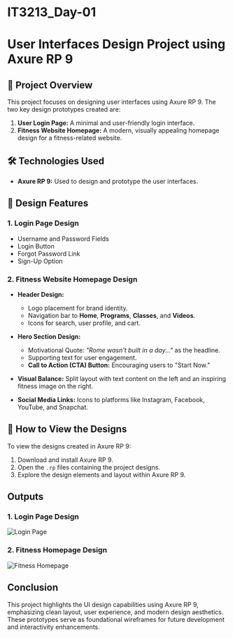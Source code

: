 # IT3213_Day-01

# User Interfaces Design Project using Axure RP 9

##  📝 Project Overview
This project focuses on designing user interfaces using Axure RP 9. The two key design prototypes created are:
1. **User Login Page:** A minimal and user-friendly login interface.
2. **Fitness Website Homepage:** A modern, visually appealing homepage design for a fitness-related website.

## 🛠 Technologies Used
- **Axure RP 9:** Used to design and prototype the user interfaces.
  
##  🌟 Design Features
### 1. **Login Page Design**
- Username and Password Fields 
- Login Button
- Forgot Password Link
- Sign-Up Option


### 2. **Fitness Website Homepage Design**
- **Header Design:**
  - Logo placement for brand identity.
  - Navigation bar to **Home**, **Programs**, **Classes**, and **Videos**.
  - Icons for search, user profile, and cart.
  
- **Hero Section Design:**
  - Motivational Quote: *"Rome wasn't built in a day..."* as the headline.
  - Supporting text for user engagement.
  - **Call to Action (CTA) Button:** Encouraging users to "Start Now."
  
- **Visual Balance:** Split layout with text content on the left and an inspiring fitness image on the right.
- **Social Media Links:** Icons to platforms like Instagram, Facebook, YouTube, and Snapchat.

## 🚀 How to View the Designs
To view the designs created in Axure RP 9:
1. Download and install Axure RP 9.
2. Open the `.rp` files containing the project designs.
3. Explore the design elements and layout within Axure RP 9.

## Outputs
### 1. **Login Page Design**
![Login Page](./Screenshot01.png)

### 2. **Fitness Homepage Design**
![Fitness Homepage](./Screenshot02.png)

## Conclusion
This project highlights the UI design capabilities using Axure RP 9, emphasizing clean layout, user experience, and modern design aesthetics. These prototypes serve as foundational wireframes for future development and interactivity enhancements.
